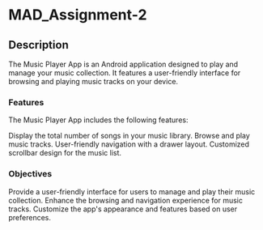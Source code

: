 # MAD_Assignment-2
## Description
The Music Player App is an Android application designed to play and manage your music collection. It features a user-friendly interface for browsing and playing music tracks on your device.

### Features
The Music Player App includes the following features:

Display the total number of songs in your music library.
Browse and play music tracks.
User-friendly navigation with a drawer layout.
Customized scrollbar design for the music list.

### Objectives

Provide a user-friendly interface for users to manage and play their music collection.
Enhance the browsing and navigation experience for music tracks.
Customize the app's appearance and features based on user preferences.
